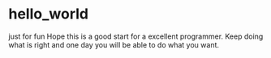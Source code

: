 # hello_world
just for fun
Hope this is a good start for a excellent programmer.
Keep doing what is right and one day you will be able to do what you want.

